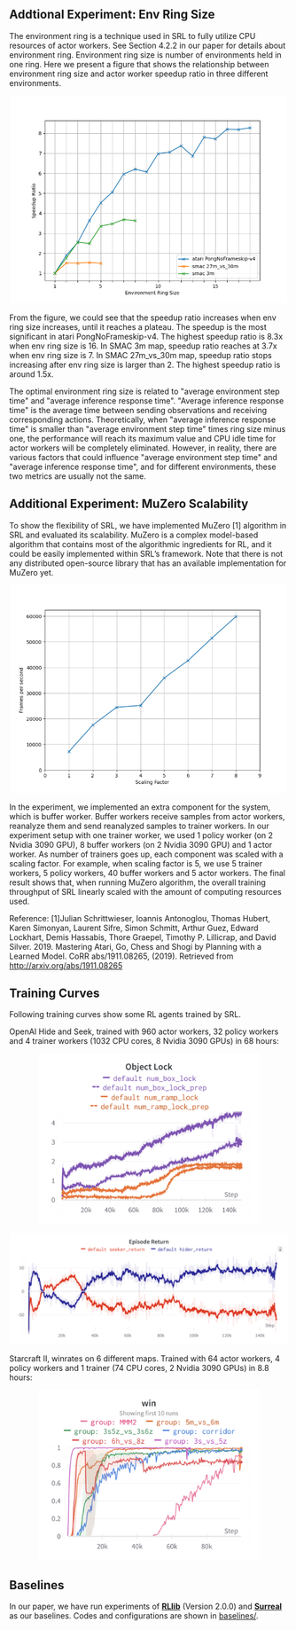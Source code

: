 ## Addtional Experiment: Env Ring Size

The environment ring is a technique used in SRL to fully utilize CPU resources of actor workers. See Section 4.2.2 in our paper for details about environment ring. Environment ring size is number of environments held in one ring. Here we present a figure that shows the relationship between environment ring size and actor worker speedup ratio in three different environments. 

<p align="center">
  <img src="env-ring/envring.png" width="500" />
</p> 

From the figure, we could see that the speedup ratio increases when env ring size increases, until it reaches a plateau. The speedup is the most significant in atari PongNoFrameskip-v4. The highest speedup ratio is 8.3x when env ring size is 16. In SMAC 3m map, speedup ratio reaches at 3.7x when env ring size is 7. In SMAC 27m_vs_30m map, speedup ratio stops increasing after env ring size is larger than 2. The highest speedup ratio is around 1.5x. 

The optimal environment ring size is related to "average environment step time" and "average inference response time". "Average inference response time" is the average time between sending observations and receiving corresponding actions. Theoretically, when "average inference response time" is smaller than "average environment step time" times ring size minus one, the performance will reach its maximum value and CPU idle time for actor workers will be completely eliminated. However, in reality, there are various factors that could influence "average environment step time" and "average inference response time", and for different environments, these two metrics are usually not the same.

## Additional Experiment: MuZero Scalability 

To show the flexibility of SRL, we have implemented MuZero [1] algorithm in SRL and evaluated its scalability. MuZero is a complex model-based algorithm that contains most of the algorithmic ingredients for RL, and it could be easily implemented within SRL’s framework. Note that  there is not any distributed open-source library that has an available implementation for MuZero yet.

<p align="center">
  <img src="muzero/muzero.png" width="500" />
</p>

In the experiment, we implemented an extra component for the system, which is buffer worker. Buffer workers receive samples from actor workers, reanalyze them and send reanalyzed samples to trainer workers. In our experiment setup with one trainer worker, we used 1 policy worker (on 2 Nvidia 3090 GPU), 8 buffer workers (on 2 Nvidia 3090 GPU) and 1 actor worker. As number of trainers goes up, each component was scaled with a scaling factor. For example, when scaling factor is 5, we use 5 trainer workers, 5 policy workers, 40 buffer workers and 5 actor workers. The final result shows that, when running MuZero algorithm, the overall training throughput of SRL linearly scaled with the amount of computing resources used. 

Reference:
[1]Julian Schrittwieser, Ioannis Antonoglou, Thomas Hubert, Karen Simonyan, Laurent Sifre, Simon Schmitt, Arthur Guez, Edward Lockhart, Demis Hassabis, Thore Graepel, Timothy P. Lillicrap, and David Silver. 2019. Mastering Atari, Go, Chess and Shogi by Planning with a Learned Model. CoRR abs/1911.08265, (2019). Retrieved from http://arxiv.org/abs/1911.08265

## Training Curves

Following training curves show some RL agents trained by SRL. 

OpenAI Hide and Seek, trained with 960 actor workers, 32 policy workers and 4 trainer workers (1032 CPU cores, 8 Nvidia 3090 GPUs) in 68 hours:

<p align="center">
  <img src="training-curves/hns_lock.png" width="400" />
</p>

<p align="center">
  <img src="training-curves/hns_return.png" width="600" />
</p>

Starcraft II, winrates on 6 different maps. Trained with 64 actor workers, 4 policy workers and 1 trainer (74 CPU cores, 2 Nvidia 3090 GPUs) in 8.8 hours:

<p align="center">
  <img src="training-curves/smac_return.png" width="400" />
</p>

## Baselines

In our paper, we have run experiments of [**RLlib**](https://docs.ray.io/en/latest/rllib/index.html) (Version 2.0.0) and [**Surreal**](https://surreal.stanford.edu/) as our baselines. Codes and configurations are shown in [baselines/](baselines/).

